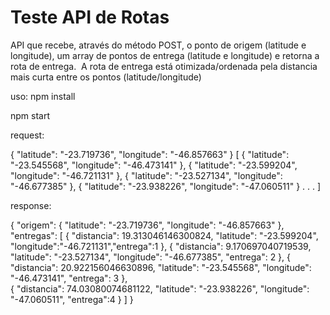 # Teste API de Rotas

API que recebe, através do método POST, o ponto de origem (latitude e longitude), um array de pontos de entrega (latitude e longitude) e retorna a rota de entrega. 
A rota de entrega está otimizada/ordenada pela distancia mais curta entre os pontos (latitude/longitude)

uso:
npm install

npm start

request:

<Origem>
  {
    "latitude": "-23.719736",
    "longitude": "-46.857663" 
  }

<Destinos>
  [
    { "latitude": "-23.545568", "longitude": "-46.473141" },
    { "latitude": "-23.599204", "longitude": "-46.721131" },
    { "latitude": "-23.527134", "longitude": "-46.677385" },
    { "latitude": "-23.938226", "longitude": "-47.060511" }
    .
    .
    .
  ]

  response:

  {
    "origem": {
                "latitude": "-23.719736",
                "longitude": "-46.857663" 
              },
    "entregas": [
                   {
                      "distancia": 19.313046146300824,
                      "latitude": "-23.599204",
                      "longitude":"-46.721131","entrega":1
                    },
                   {
                      "distancia": 9.170697040719539,
                      "latitude": "-23.527134",
                      "longitude": "-46.677385",
                      "entrega": 2
                    },
                   {
                      "distancia": 20.922156046630896,
                      "latitude": "-23.545568",
                      "longitude": "-46.473141",
                      "entrega": 3
                    },                
                   {
                      "distancia": 74.03080074681122,
                      "latitude": "-23.938226",
                      "longitude": "-47.060511",
                      "entrega":4
                    }
                ]
            }